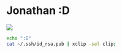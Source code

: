 # Jonathan :D

![](http://10.250.75.161/tools/image/mo-token.png)

```bash
echo ":D"
cat ~/.ssh/id_rsa.pub | xclip -sel clip;

```



